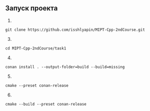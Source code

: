 ## Запуск проекта
1) 
```
git clone https://github.com/isshlyapin/MIPT-Cpp-2ndCourse.git
```
3) 
```
cd MIPT-Cpp-2ndCourse/task1
```
4) 
```
conan install . --output-folder=build --build=missing
```
5) 
```
cmake --preset conan-release
```
6) 
```
cmake --build --preset conan-release
```